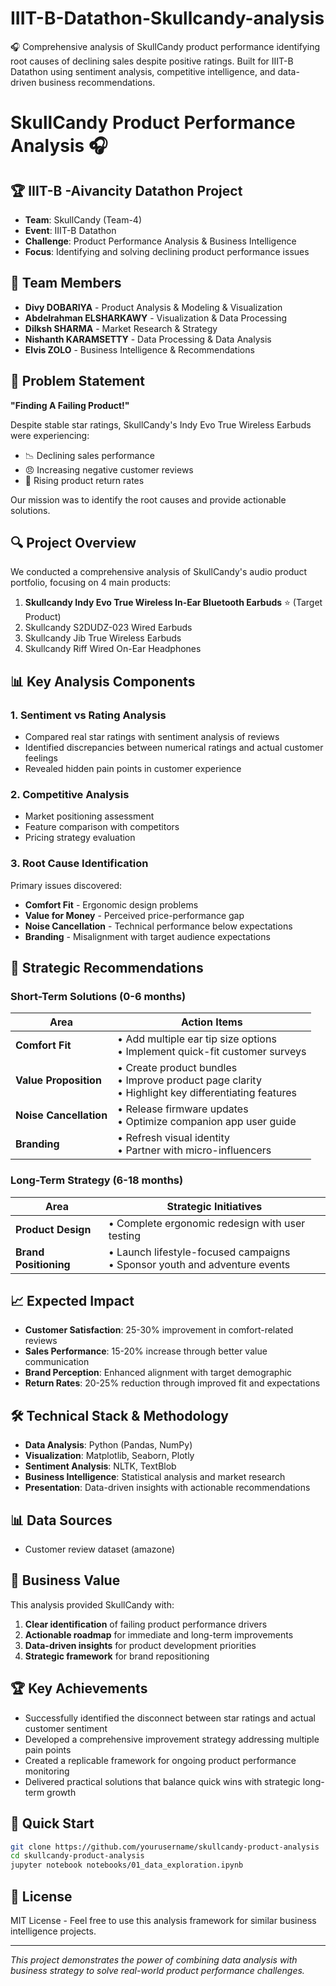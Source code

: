 # IIIT-B-Datathon-Skullcandy-analysis
🎧 Comprehensive analysis of SkullCandy product performance identifying root causes of declining sales despite positive ratings. Built for IIIT-B Datathon using sentiment analysis, competitive intelligence, and data-driven business recommendations.

# SkullCandy Product Performance Analysis 🎧

## 🏆 IIIT-B -Aivancity  Datathon Project
- **Team**: SkullCandy (Team-4)
- **Event**: IIIT-B Datathon
- **Challenge**: Product Performance Analysis & Business Intelligence
- **Focus**: Identifying and solving declining product performance issues

## 👥 Team Members
- **Divy DOBARIYA** - Product Analysis & Modeling & Visualization
- **Abdelrahman ELSHARKAWY** - Visualization & Data Processing
- **Dilksh SHARMA** - Market Research & Strategy
- **Nishanth KARAMSETTY** - Data Processing & Data Analysis 
- **Elvis ZOLO** - Business Intelligence & Recommendations


## 🎯 Problem Statement
**"Finding A Failing Product!"**

Despite stable star ratings, SkullCandy's Indy Evo True Wireless Earbuds were experiencing:
- 📉 Declining sales performance
- 😠 Increasing negative customer reviews
- 🔁 Rising product return rates

Our mission was to identify the root causes and provide actionable solutions.

## 🔍 Project Overview
We conducted a comprehensive analysis of SkullCandy's audio product portfolio, focusing on 4 main products:

1. **Skullcandy Indy Evo True Wireless In-Ear Bluetooth Earbuds** ⭐ (Target Product)
2. Skullcandy S2DUDZ-023 Wired Earbuds
3. Skullcandy Jib True Wireless Earbuds
4. Skullcandy Riff Wired On-Ear Headphones

## 📊 Key Analysis Components

### 1. Sentiment vs Rating Analysis
- Compared real star ratings with sentiment analysis of reviews
- Identified discrepancies between numerical ratings and actual customer feelings
- Revealed hidden pain points in customer experience

### 2. Competitive Analysis
- Market positioning assessment
- Feature comparison with competitors
- Pricing strategy evaluation

### 3. Root Cause Identification
Primary issues discovered:
- **Comfort Fit** - Ergonomic design problems
- **Value for Money** - Perceived price-performance gap
- **Noise Cancellation** - Technical performance below expectations
- **Branding** - Misalignment with target audience expectations

## 🚀 Strategic Recommendations

### Short-Term Solutions (0-6 months)
| Area | Action Items |
|------|--------------|
| **Comfort Fit** | • Add multiple ear tip size options<br>• Implement quick-fit customer surveys |
| **Value Proposition** | • Create product bundles<br>• Improve product page clarity<br>• Highlight key differentiating features |
| **Noise Cancellation** | • Release firmware updates<br>• Optimize companion app user guide |
| **Branding** | • Refresh visual identity<br>• Partner with micro-influencers |

### Long-Term Strategy (6-18 months)
| Area | Strategic Initiatives |
|------|---------------------|
| **Product Design** | • Complete ergonomic redesign with user testing |
| **Brand Positioning** | • Launch lifestyle-focused campaigns<br>• Sponsor youth and adventure events |

## 📈 Expected Impact
- **Customer Satisfaction**: 25-30% improvement in comfort-related reviews
- **Sales Performance**: 15-20% increase through better value communication
- **Brand Perception**: Enhanced alignment with target demographic
- **Return Rates**: 20-25% reduction through improved fit and expectations

## 🛠️ Technical Stack & Methodology
- **Data Analysis**: Python (Pandas, NumPy)
- **Visualization**: Matplotlib, Seaborn, Plotly
- **Sentiment Analysis**: NLTK, TextBlob
- **Business Intelligence**: Statistical analysis and market research
- **Presentation**: Data-driven insights with actionable recommendations

## 📊 Data Sources
- Customer review dataset (amazone)

## 🎯 Business Value
This analysis provided SkullCandy with:
1. **Clear identification** of failing product performance drivers
2. **Actionable roadmap** for immediate and long-term improvements
3. **Data-driven insights** for product development priorities
4. **Strategic framework** for brand repositioning

## 🏆 Key Achievements
- Successfully identified the disconnect between star ratings and actual customer sentiment
- Developed a comprehensive improvement strategy addressing multiple pain points
- Created a replicable framework for ongoing product performance monitoring
- Delivered practical solutions that balance quick wins with strategic long-term growth



## 🚀 Quick Start
```bash
git clone https://github.com/yourusername/skullcandy-product-analysis
cd skullcandy-product-analysis
jupyter notebook notebooks/01_data_exploration.ipynb
```

## 📄 License
MIT License - Feel free to use this analysis framework for similar business intelligence projects.

---

*This project demonstrates the power of combining data analysis with business strategy to solve real-world product performance challenges.*
